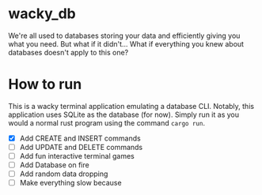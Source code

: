 # wacky_db

We're all used to databases storing your data and efficiently giving you what you need. But what if it didn't... What if everything you knew about databases doesn't apply to this one?

# How to run

This is a wacky terminal application emulating a database CLI. Notably, this application uses SQLite as the database (for now). Simply run it as you would a normal rust program using the command `cargo run`.

- [x] Add CREATE and INSERT commands
- [ ] Add UPDATE and DELETE commands
- [ ] Add fun interactive terminal games
- [ ] Add Database on fire
- [ ] Add random data dropping
- [ ] Make everything slow because
